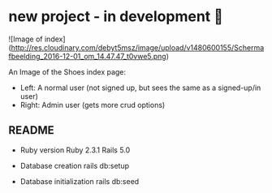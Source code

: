 # new project - in development :metal:

![Image of index]
(http://res.cloudinary.com/debyt5msz/image/upload/v1480600155/Schermafbeelding_2016-12-01_om_14.47.47_t0vwe5.png)

An Image of the Shoes index page:

- Left: A normal user (not signed up, but sees the same as a signed-up/in user)
- Right: Admin user (gets more crud options)

## README

* Ruby version
Ruby 2.3.1
Rails 5.0

* Database creation
rails db:setup

* Database initialization
rails db:seed
